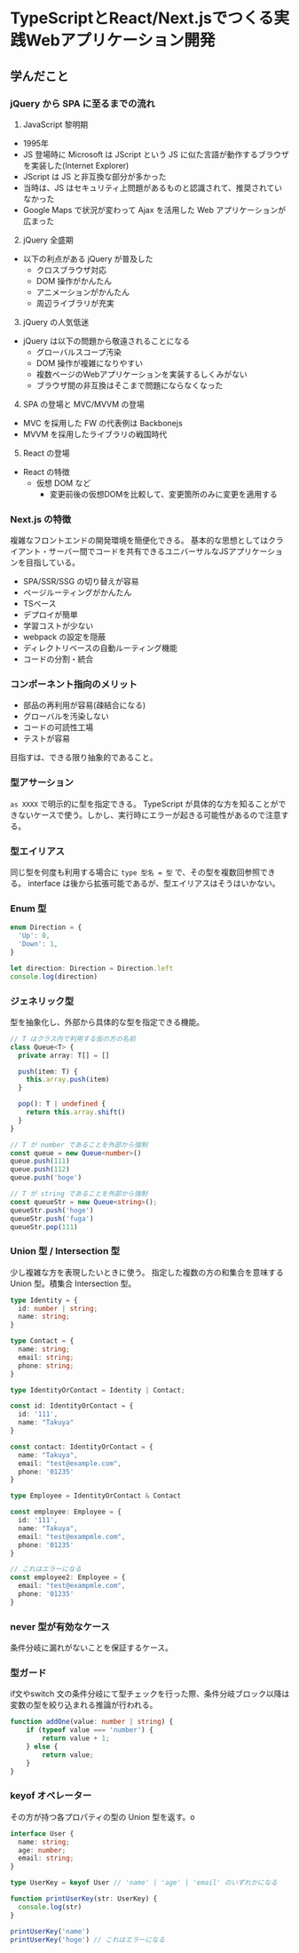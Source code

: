 # TypeScriptとReact/Next.jsでつくる実践Webアプリケーション開発

## 学んだこと

### jQuery から SPA に至るまでの流れ
1. JavaScript 黎明期
  - 1995年
  - JS 登場時に Microsoft は JScript という JS に似た言語が動作するブラウザを実装した(Internet Explorer)
  - JScript は JS と非互換な部分が多かった
  - 当時は、JS はセキュリティ上問題があるものと認識されて、推奨されていなかった
  - Google Maps で状況が変わって Ajax を活用した Web アプリケーションが広まった
2. jQuery 全盛期
  - 以下の利点がある jQuery が普及した
    - クロスブラウザ対応
    - DOM 操作がかんたん
    - アニメーションがかんたん
    - 周辺ライブラリが充実
3. jQuery の人気低迷
  - jQuery は以下の問題から敬遠されることになる
    - グローバルスコープ汚染
    - DOM 操作が複雑になりやすい
    - 複数ページのWebアプリケーションを実装するしくみがない
    - ブラウザ間の非互換はそこまで問題にならなくなった
4. SPA の登場と MVC/MVVM の登場
  - MVC を採用した FW の代表例は Backbonejs
  - MVVM を採用したライブラリの戦国時代
5. React の登場
  - React の特徴
    - 仮想 DOM など
      - 変更前後の仮想DOMを比較して、変更箇所のみに変更を適用する

### Next.js の特徴

複雑なフロントエンドの開発環境を簡便化できる。
基本的な思想としてはクライアント・サーバー間でコードを共有できるユニバーサルなJSアプリケーションを目指している。

- SPA/SSR/SSG の切り替えが容易
- ページルーティングがかんたん
- TSベース
- デプロイが簡単
- 学習コストが少ない
- webpack の設定を隠蔽
- ディレクトリベースの自動ルーティング機能
- コードの分割・統合

### コンポーネント指向のメリット

- 部品の再利用が容易(疎結合になる)
- グローバルを汚染しない
- コードの可読性工場
- テストが容易

目指すは、できる限り抽象的であること。

### 型アサーション

`as XXXX` で明示的に型を指定できる。
TypeScript が具体的な方を知ることができないケースで使う。しかし、実行時にエラーが起きる可能性があるので注意する。

### 型エイリアス

同じ型を何度も利用する場合に `type 型名 = 型` で、その型を複数回参照できる。
interface は後から拡張可能であるが、型エイリアスはそうはいかない。

### Enum 型

```typescript
enum Direction = {
  'Up': 0,
  'Down': 1,
}

let direction: Direction = Direction.left
console.log(direction)
```

### ジェネリック型

型を抽象化し、外部から具体的な型を指定できる機能。

```typescript
// T はクラス内で利用する仮の方の名前
class Queue<T> {
  private array: T[] = []

  push(item: T) {
    this.array.push(item)
  }

  pop(): T | undefined {
    return this.array.shift()
  }
}

// T が number であることを外部から強制
const queue = new Queue<number>()
queue.push(111)
queue.push(112)
queue.push('hoge')

// T が string であることを外部から強制
const queueStr = new Queue<string>();
queueStr.push('hoge')
queueStr.push('fuga')
queueStr.pop(111)
```

### Union 型 / Intersection 型

少し複雑な方を表現したいときに使う。
指定した複数の方の和集合を意味する Union 型。積集合 Intersection 型。

```typescript
type Identity = {
  id: number | string;
  name: string;
}

type Contact = {
  name: string;
  email: string;
  phone: string;
}

type IdentityOrContact = Identity | Contact;

const id: IdentityOrContact = {
  id: '111',
  name: "Takuya"
}

const contact: IdentityOrContact = {
  name: "Takuya",
  email: "test@example.com",
  phone: '01235'
}

type Employee = IdentityOrContact & Contact

const employee: Employee = {
  id: '111',
  name: "Takuya",
  email: "test@exampmle.com",
  phone: '01235'
}

// これはエラーになる
const employee2: Employee = {
  email: "test@exampmle.com",
  phone: '01235'
}
```

### never 型が有効なケース

条件分岐に漏れがないことを保証するケース。

### 型ガード

if文やswitch 文の条件分岐にて型チェックを行った際、条件分岐ブロック以降は変数の型を絞り込まれる推論が行われる。

```typescript
function addOne(value: number | string) {
    if (typeof value === 'number') {
        return value + 1;
    } else {
        return value;
    }
}
```

### keyof オペレーター

その方が持つ各プロパティの型の Union 型を返す。o


```typescript
interface User {
  name: string;
  age: number;
  email: string;
}

type UserKey = keyof User // 'name' | 'age' | 'email' のいずれかになる

function printUserKey(str: UserKey) {
  console.log(str)
}

printUserKey('name')
printUserKey('hoge') // これはエラーになる
```
